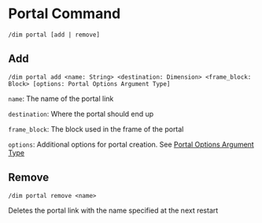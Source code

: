 # Portal Command

`/dim portal [add | remove]`

## Add

`/dim portal add <name: String> <destination: Dimension> <frame_block: Block> [options: Portal Options Argument Type]`

`name`: The name of the portal link

`destination`: Where the portal should end up

`frame_block`: The block used in the frame of the portal

`options`: Additional options for portal creation. See [Portal Options Argument Type](../arguments/portal_options_argument_type.md)

## Remove

`/dim portal remove <name>`

Deletes the portal link with the name specified at the next restart